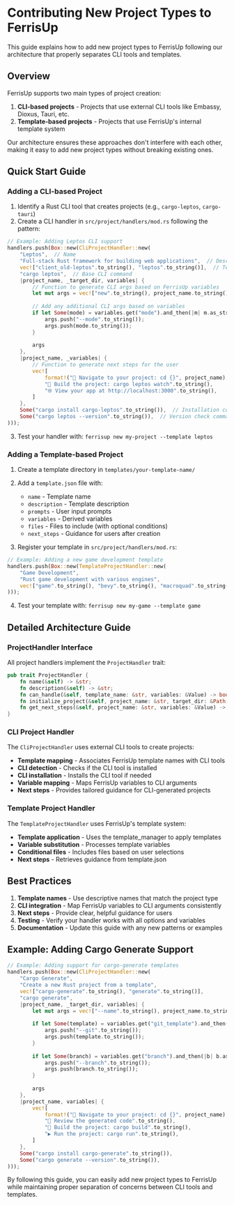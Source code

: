 # Contributing New Project Types to FerrisUp

This guide explains how to add new project types to FerrisUp following our architecture that properly separates CLI tools and templates.

## Overview

FerrisUp supports two main types of project creation:

1. **CLI-based projects** - Projects that use external CLI tools like Embassy, Dioxus, Tauri, etc.
2. **Template-based projects** - Projects that use FerrisUp's internal template system

Our architecture ensures these approaches don't interfere with each other, making it easy to add new project types without breaking existing ones.

## Quick Start Guide

### Adding a CLI-based Project

1. Identify a Rust CLI tool that creates projects (e.g., `cargo-leptos`, `cargo-tauri`)
2. Create a CLI handler in `src/project/handlers/mod.rs` following the pattern:

```rust
// Example: Adding Leptos CLI support
handlers.push(Box::new(CliProjectHandler::new(
    "Leptos",  // Name
    "Full-stack Rust framework for building web applications",  // Description
    vec!["client_old-leptos".to_string(), "leptos".to_string()],  // Template names to handle
    "cargo leptos",  // Base CLI command
    |project_name, _target_dir, variables| {
        // Function to generate CLI args based on FerrisUp variables
        let mut args = vec!["new".to_string(), project_name.to_string()];
        
        // Add any additional CLI args based on variables
        if let Some(mode) = variables.get("mode").and_then(|m| m.as_str()) {
            args.push("--mode".to_string());
            args.push(mode.to_string());
        }
        
        args
    },
    |project_name, _variables| {
        // Function to generate next steps for the user
        vec![
            format!("🚀 Navigate to your project: cd {}", project_name),
            "🔧 Build the project: cargo leptos watch".to_string(),
            "🌐 View your app at http://localhost:3000".to_string(),
        ]
    },
    Some("cargo install cargo-leptos".to_string()),  // Installation command
    Some("cargo leptos --version".to_string()),  // Version check command
)));
```

3. Test your handler with: `ferrisup new my-project --template leptos`

### Adding a Template-based Project

1. Create a template directory in `templates/your-template-name/`
2. Add a `template.json` file with:
   - `name` - Template name
   - `description` - Template description
   - `prompts` - User input prompts
   - `variables` - Derived variables
   - `files` - Files to include (with optional conditions)
   - `next_steps` - Guidance for users after creation

3. Register your template in `src/project/handlers/mod.rs`:

```rust
// Example: Adding a new game development template
handlers.push(Box::new(TemplateProjectHandler::new(
    "Game Development",
    "Rust game development with various engines",
    vec!["game".to_string(), "bevy".to_string(), "macroquad".to_string()]
)));
```

4. Test your template with: `ferrisup new my-game --template game`

## Detailed Architecture Guide

### ProjectHandler Interface

All project handlers implement the `ProjectHandler` trait:

```rust
pub trait ProjectHandler {
    fn name(&self) -> &str;
    fn description(&self) -> &str;
    fn can_handle(&self, template_name: &str, variables: &Value) -> bool;
    fn initialize_project(&self, project_name: &str, target_dir: &Path, variables: &Value) -> Result<()>;
    fn get_next_steps(&self, project_name: &str, variables: &Value) -> Vec<String>;
}
```

### CLI Project Handler

The `CliProjectHandler` uses external CLI tools to create projects:

- **Template mapping** - Associates FerrisUp template names with CLI tools
- **CLI detection** - Checks if the CLI tool is installed
- **CLI installation** - Installs the CLI tool if needed
- **Variable mapping** - Maps FerrisUp variables to CLI arguments
- **Next steps** - Provides tailored guidance for CLI-generated projects

### Template Project Handler

The `TemplateProjectHandler` uses FerrisUp's template system:

- **Template application** - Uses the template_manager to apply templates
- **Variable substitution** - Processes template variables
- **Conditional files** - Includes files based on user selections
- **Next steps** - Retrieves guidance from template.json

## Best Practices

1. **Template names** - Use descriptive names that match the project type
2. **CLI integration** - Map FerrisUp variables to CLI arguments consistently
3. **Next steps** - Provide clear, helpful guidance for users
4. **Testing** - Verify your handler works with all options and variables
5. **Documentation** - Update this guide with any new patterns or examples

## Example: Adding Cargo Generate Support

```rust
// Example: Adding support for cargo-generate templates
handlers.push(Box::new(CliProjectHandler::new(
    "Cargo Generate",
    "Create a new Rust project from a template",
    vec!["cargo-generate".to_string(), "generate".to_string()],
    "cargo generate",
    |project_name, _target_dir, variables| {
        let mut args = vec!["--name".to_string(), project_name.to_string()];
        
        if let Some(template) = variables.get("git_template").and_then(|t| t.as_str()) {
            args.push("--git".to_string());
            args.push(template.to_string());
        }
        
        if let Some(branch) = variables.get("branch").and_then(|b| b.as_str()) {
            args.push("--branch".to_string());
            args.push(branch.to_string());
        }
        
        args
    },
    |project_name, variables| {
        vec![
            format!("🚀 Navigate to your project: cd {}", project_name),
            "📝 Review the generated code".to_string(),
            "🔧 Build the project: cargo build".to_string(),
            "▶️ Run the project: cargo run".to_string(),
        ]
    },
    Some("cargo install cargo-generate".to_string()),
    Some("cargo generate --version".to_string()),
)));
```

By following this guide, you can easily add new project types to FerrisUp while maintaining proper separation of concerns between CLI tools and templates.
